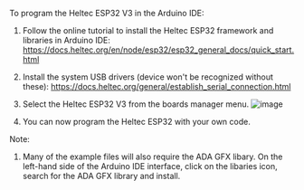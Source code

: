 To program the Heltec ESP32 V3 in the Arduino IDE:

1. Follow the online tutorial to install the Heltec ESP32 framework and libraries in Arduino IDE:
https://docs.heltec.org/en/node/esp32/esp32_general_docs/quick_start.html

2. Install the system USB drivers (device won't be recognized without these):
https://docs.heltec.org/general/establish_serial_connection.html

3. Select the Heltec ESP32 V3 from the boards manager menu.
   ![image](https://github.com/user-attachments/assets/068fe403-0d21-49d1-a929-5c7eb5f1cd45)

4. You can now program the Heltec ESP32 with your own code.

Note:
1. Many of the example files will also require the ADA GFX libary. On the left-hand side of the Arduino IDE interface, click on the libaries icon, search for the ADA GFX library and install.
